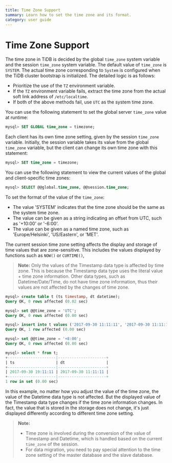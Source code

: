 ```yaml
---
title: Time Zone Support
summary: Learn how to set the time zone and its format.
category: user guide
---
```


# Time Zone Support

The time zone in TiDB is decided by the global `time_zone` system variable and the session `time_zone` system variable. The default value of `time_zone` is `SYSTEM`. The actual time zone corresponding to `System` is configured when the TiDB cluster bootstrap is initialized. The detailed logic is as follows:

- Prioritize the use of the `TZ` environment variable.
- If the `TZ` environment variable fails, extract the time zone from the actual soft link address of `/etc/localtime`.
- If both of the above methods fail, use `UTC` as the system time zone.

You can use the following statement to set the global server `time_zone` value at runtime:

```sql
mysql> SET GLOBAL time_zone = timezone;
```

Each client has its own time zone setting, given by the session `time_zone` variable. Initially, the session variable takes its value from the global `time_zone` variable, but the client can change its own time zone with this statement:

```sql
mysql> SET time_zone = timezone;
```

You can use the following statement to view the current values of the global and client-specific time zones:

```sql
mysql> SELECT @@global.time_zone, @@session.time_zone;
```

To set the format of the value of the `time_zone`:

- The value 'SYSTEM' indicates that the time zone should be the same as the system time zone.
- The value can be given as a string indicating an offset from UTC, such as '+10:00' or '-6:00'.
- The value can be given as a named time zone, such as 'Europe/Helsinki', 'US/Eastern', or 'MET'.

The current session time zone setting affects the display and storage of time values that are zone-sensitive. This includes the values displayed by functions such as `NOW()` or `CURTIME()`, 

> **Note:** Only the values of the Timestamp data type is affected by time zone. This is because the Timestamp data type uses the literal value + time zone information. Other data types, such as Datetime/Date/Time, do not have time zone information, thus their values are not affected by the changes of time zone.

```sql
mysql> create table t (ts timestamp, dt datetime);
Query OK, 0 rows affected (0.02 sec)

mysql> set @@time_zone = 'UTC';
Query OK, 0 rows affected (0.00 sec)

mysql> insert into t values ('2017-09-30 11:11:11', '2017-09-30 11:11:11');
Query OK, 1 row affected (0.00 sec)

mysql> set @@time_zone = '+8:00';
Query OK, 0 rows affected (0.00 sec)

mysql> select * from t;
+---------------------|---------------------+
| ts                  | dt                  |
+---------------------|---------------------+
| 2017-09-30 19:11:11 | 2017-09-30 11:11:11 |
+---------------------|---------------------+
1 row in set (0.00 sec)
```

In this example, no matter how you adjust the value of the time zone, the value of the Datetime data type is not affected. But the displayed value of the Timestamp data type changes if the time zone information changes. In fact, the value that is stored in the storage does not change, it's just displayed differently according to different time zone setting.

> **Note:**
>
> - Time zone is involved during the conversion of the value of Timestamp and Datetime, which is handled based on the current `time_zone` of the session.
> - For data migration, you need to pay special attention to the time zone setting of the master database and the slave database.